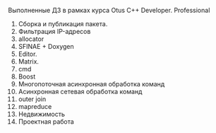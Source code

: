 Выполненные ДЗ в рамках курса Otus C++ Developer. Professional

1.  Сборка и публикация пакета.	
2.  Фильтрация IP-адресов	
3.  allocator	
4.  SFINAE + Doxygen	
5.  Editor.	
6.  Matrix.
7.  cmd
8.  Boost
9.  Многопоточная асинхронная обработка команд
10. Асинхронная сетевая обработка команд
11. outer join
12. mapreduce
13. Недвижимость
14. Проектная работа
